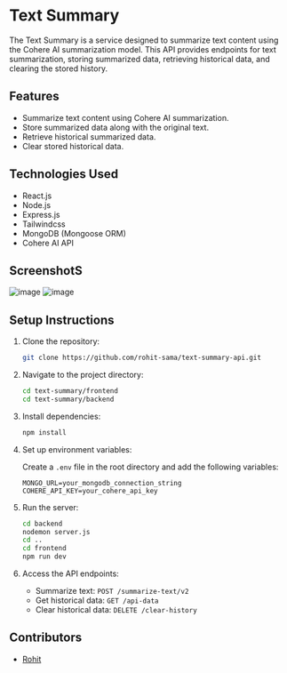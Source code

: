 # Text Summary

The Text Summary is a service designed to summarize text content using the Cohere AI summarization model. This API provides endpoints for text summarization, storing summarized data, retrieving historical data, and clearing the stored history.

## Features

- Summarize text content using Cohere AI summarization.
- Store summarized data along with the original text.
- Retrieve historical summarized data.
- Clear stored historical data.

## Technologies Used

- React.js
- Node.js
- Express.js
- Tailwindcss
- MongoDB (Mongoose ORM)
- Cohere AI API

## ScreenshotS
![image](https://github.com/rohit-sama/text_summary/assets/112627630/7570d8b1-ed03-4d82-959b-a001cc6c6eed)
![image](https://github.com/rohit-sama/text_summary/assets/112627630/8c46c975-7f2d-4f84-b1f4-d0cab5198a4a)

## Setup Instructions

1. Clone the repository:

    ```bash
    git clone https://github.com/rohit-sama/text-summary-api.git
    ```

2. Navigate to the project directory:

    ```bash
    cd text-summary/frontend
    cd text-summary/backend
    ```

3. Install dependencies:

    ```bash
    npm install
    ```

4. Set up environment variables:

    Create a `.env` file in the root directory and add the following variables:

    ```plaintext
    MONGO_URL=your_mongodb_connection_string
    COHERE_API_KEY=your_cohere_api_key
    ```

5. Run the server:

    ```bash
    cd backend
    nodemon server.js
    cd ..
    cd frontend
    npm run dev
    ```

6. Access the API endpoints:

    - Summarize text: `POST /summarize-text/v2`
    - Get historical data: `GET /api-data`
    - Clear historical data: `DELETE /clear-history`

## Contributors

- [Rohit](https://github.com/rohit-sama)



